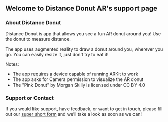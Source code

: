## Welcome to Distance Donut AR's support page

### About Distance Donut

Distance Donut is app that allows you see a fun AR donut around you! Use the donut to measure distance.

The app uses augmented reality to draw a donut around you, wherever you go. You can easily resize it, just don't try to eat it!

Notes:
- The app requires a device capable of running ARKit to work
- The app asks for Camera permission to visualize the AR donut
- The "Pink Donut" by Morgan Skilly is licensed under CC BY 4.0


### Support or Contact

If you would like support, have feedback, or want to get in touch, please fill out our [super short form](https://forms.gle/wAavvkNzMZzqNWkZ6) and we’ll take a look as soon as we can!
